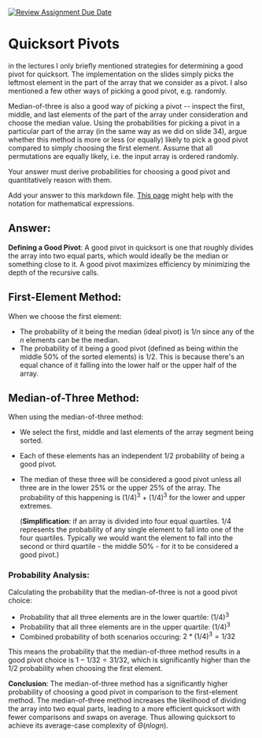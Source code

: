 [![Review Assignment Due Date](https://classroom.github.com/assets/deadline-readme-button-24ddc0f5d75046c5622901739e7c5dd533143b0c8e959d652212380cedb1ea36.svg)](https://classroom.github.com/a/IF3rQO50)
# Quicksort Pivots

in the lectures I only briefly mentioned strategies for determining a good pivot
for quicksort. The implementation on the slides simply picks the leftmost
element in the part of the array that we consider as a pivot. I also mentioned a
few other ways of picking a good pivot, e.g. randomly.

Median-of-three is also a good way of picking a pivot -- inspect the first,
middle, and last elements of the part of the array under consideration and
choose the median value. Using the probabilities for picking a pivot in a
particular part of the array (in the same way as we did on slide 34), argue
whether this method is more or less (or equally) likely to pick a good pivot
compared to simply choosing the first element. Assume that all permutations are
equally likely, i.e. the input array is ordered randomly.

Your answer must derive probabilities for choosing a good pivot and
quantitatively reason with them.

Add your answer to this markdown file. [This
page](https://docs.github.com/en/get-started/writing-on-github/working-with-advanced-formatting/writing-mathematical-expressions)
might help with the notation for mathematical expressions.

## Answer:

**Defining a Good Pivot**: A good pivot in quicksort is one that roughly divides the array into two equal parts, which would ideally be the median or something close to it. A good pivot maximizes efficiency by minimizing the depth of the recursive calls.

## First-Element Method:
When we choose the first element:

- The probability of it being the median (ideal pivot) is $1/n$ since any of the $n$ elements can be the median.
- The probability of it being a good pivot (defined as being within the middle 50% of the sorted elements) is $1/2$. This is because there's an equal chance of it falling into the lower half or the upper half of the array.

## Median-of-Three Method:
When using the median-of-three method:

- We select the first, middle and last elements of the array segment being sorted.
- Each of these elements has an independent $1/2$ probability of being a good pivot.
- The median of these three will be considered a good pivot unless all three are in the lower 25% or the upper 25% of the array. The probability of this happening is $(1/4)^3$ + $(1/4)^3$ for the lower and upper extremes.
  
    (**Simplification**: if an array is divided into four equal quartiles. 1/4 represents the probability of any single element to fall into one of the four quartiles. Typically we would want the element to fall into the second or third quartile - the middle 50% - for it to be considered a good pivot.)

### Probability Analysis:
Calculating the probability that the median-of-three is not a good pivot choice:
- Probability that all three elements are in the lower quartile: $(1/4)^3$
- Probability that all three elements are in the upper quartile: $(1/4)^3$
- Combined probability of both scenarios occuring: $2 * (1/4)^3 = 1/32$

This means the probability that the median-of-three method results in a good pivot choice is $1 - 1/32 = 31/32$, which is significantly higher than the $1/2$ probability when choosing the first element.

**Conclusion**:
The median-of-three method has a significantly higher probability of choosing a good pivot in comparison to the first-element method. The median-of-three method increases the likelihood of dividing the array into two equal parts, leading  to a more efficient quicksort with fewer comparisons and swaps on average. Thus allowing quicksort to achieve its average-case complexity of $Θ(nlogn)$.



